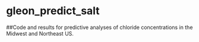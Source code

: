 # gleon_predict_salt

##Code and results for predictive analyses of chloride concentrations in the Midwest and Northeast US. 

